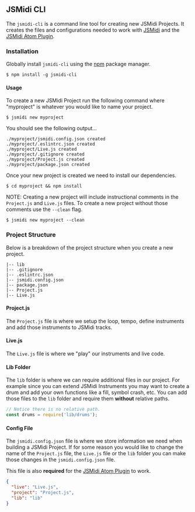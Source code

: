 ## JSMidi CLI

The `jsmidi-cli` is a command line tool for creating new JSMidi Projects. It creates
the files and configurations needed to work with
[JSMidi](https://github.com/aaronats/jsmidi) and the
[JSMidi Atom Plugin](https://github.com/aaronats/jsmidi-atom).

### Installation

Globally install `jsmidi-cli` using the [npm](https://www.npmjs.com/) package manager.

```
$ npm install -g jsmidi-cli
```

#### Usage

To create a new JSMidi Project run the following command where "myproject" is whatever
you would like to name your project.

```
$ jsmidi new myproject
```

You should see the following output...

```
./myproject/jsmidi.config.json created
./myproject/.eslintrc.json created
./myproject/Live.js created
./myproject/.gitignore created
./myproject/Project.js created
./myproject/package.json created
```

Once your new project is created we need to install our dependencies.

```
$ cd myproject && npm install
```

NOTE: Creating a new project will include instructional comments in the `Project.js`
and `Live.js` files. To create a new project without those comments use the `--clean`
flag.

```
$ jsmidi new myproject --clean
```


### Project Structure

Below is a breakdown of the project structure when you create a new project.

```
|-- lib
|-- .gitignore
|-- .eslintrc.json
|-- jsmidi.config.json
|-- package.json
|-- Project.js
|-- Live.js
```

#### Project.js

The `Project.js` file is where we setup the loop, tempo, define instruments and add those
instruments to JSMidi tracks.

#### Live.js

The `Live.js` file is where we "play" our instruments and live code.

#### Lib Folder

The `lib` folder is where we can require additional files in our project. For example
since you can extend JSMidi Instruments you may want to create a drum and add your
own functions like a fill, symbol crash, etc. You can add those files to the
`lib` folder and require them __without__ relative paths.

```javascript
// Notice there is no relative path.
const drums = require('lib/drums');
```

#### Config File

The `jsmidi.config.json` file is where we store information we need when building
a JSMidi Project. If for some reason you would like to change the name of the
`Project.js` file, the `Live.js` file or the `lib` folder you can make those changes
in the `jsmidi.config.json` file.

This file is also __required__ for the
[JSMidi Atom Plugin](https://github.com/aaronats/jsmidi-atom) to work.

```json
{
  "live": "Live.js",
  "project": "Project.js",
  "lib": "lib"
}
```
